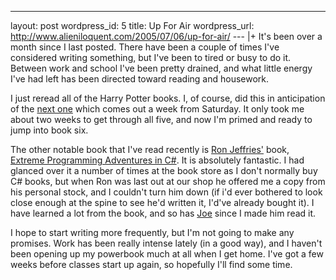 --- 
layout: post
wordpress_id: 5
title: Up For Air
wordpress_url: http://www.alieniloquent.com/2005/07/06/up-for-air/
--- |+
It's been over a month since I last posted. There have been a couple of times
I've considered writing something, but I've been to tired or busy to do it.
Between work and school I've been pretty drained, and what little energy I've
had left has been directed toward reading and housework.

I just reread all of the Harry Potter books. I, of course, did this in
anticipation of the [next one][1] which comes out a week from Saturday. It
only took me about two weeks to get through all five, and now I'm primed and
ready to jump into book six.

The other notable book that I've read recently is [Ron Jeffries'][2] book,
[Extreme Programming Adventures in C#][3]. It is absolutely fantastic. I had
glanced over it a number of times at the book store as I don't normally buy C#
books, but when Ron was last out at our shop he offered me a copy from his
personal stock, and I couldn't turn him down (if i'd ever bothered to look
close enough at the spine to see he'd written it, I'd've already bought it). I
have learned a lot from the book, and so has [Joe][4] since I made him read
it.

I hope to start writing more frequently, but I'm not going to make any
promises. Work has been really intense lately (in a good way), and I haven't
been opening up my powerbook much at all when I get home. I've got a few weeks
before classes start up again, so hopefully I'll find some time.

   [1]: http://www.amazon.com/exec/obidos/tg/detail/-/0439784549

   [2]: http://www.xprogramming.com

   [3]: http://www.amazon.com/exec/obidos/ASIN/0735619492

   [4]: http://excastle.com/blog/archive/2005/07/01/1865.aspx

